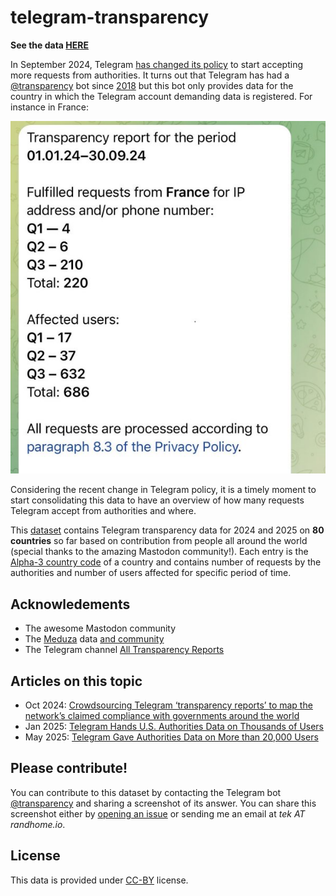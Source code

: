 # telegram-transparency

**See the data [HERE](https://te-k.github.io/telegram-transparency/)**

In September 2024, Telegram [has changed its policy](https://www.bbc.com/news/articles/cvglp0xny3eo) to start accepting more requests from authorities. It turns out that Telegram has had a [@transparency](https://t.me/transparency) bot since [2018](https://meduza.io/en/news/2018/08/28/telegram-founder-assures-users-that-his-instant-messenger-s-new-privacy-policy-doesn-t-mean-he-s-getting-in-bed-with-the-fsb) but this bot only provides data for the country in which the Telegram account demanding data is registered. For instance in France:


![Screenshot for report on France as published on October 2024. Showing the following information:Transparency report for the period 01.01.24-30-09.24. Fullfiled requests from France for IP address and/or phone number: Q1 - 4 / Q2 - 6 / Q3 - 210 /. Total: 220; Affected users: Q1 - 17 /  Q2 -37 / Q3 - 632 / Total: 686 ; All requests are processed according to paragraph 8.3 of the Privacy Policy . The next transparency report will be published in January 2025.](img/fra_2024-10-10.jpg)

Considering the recent change in Telegram policy, it is a timely moment to start consolidating this data to have an overview of how many requests Telegram accept from authorities and where.

This [dataset](dataset.json) contains Telegram transparency data for 2024 and 2025 on **80 countries** so far based on contribution from people all around the world (special thanks to the amazing Mastodon community!). Each entry is the [Alpha-3 country code](https://www.iban.com/country-codes) of a country and contains number of requests by the authorities and number of users affected for specific period of time.

## Acknowledements

* The awesome Mastodon community
* The [Meduza](https://meduza.io/) data [and community](https://x.com/zd_vladislav/status/1842181592778690728)
* The Telegram channel [All Transparency Reports](https://t.me/TransparencyReport2024)

## Articles on this topic

* Oct 2024: [Crowdsourcing Telegram ‘transparency reports’ to map the network’s claimed compliance with governments around the world](https://meduza.io/en/feature/2024/10/23/crowdsourcing-telegram-transparency-reports-to-map-the-network-s-claimed-compliance-with-governments-around-the-world)
* Jan 2025: [Telegram Hands U.S. Authorities Data on Thousands of Users](https://www.404media.co/telegram-hands-u-s-authorities-data-on-thousands-of-users/)
* May 2025: [Telegram Gave Authorities Data on More than 20,000 Users](https://www.404media.co/telegram-gave-authorities-data-on-more-than-20-000-users/)

## Please contribute!

You can contribute to this dataset by contacting the Telegram bot [@transparency](https://t.me/transparency) and sharing a screenshot of its answer. You can share this screenshot either by [opening an issue](https://github.com/Te-k/telegram-transparency/issues) or sending me an email at _tek AT randhome.io_.

## License

This data is provided under [CC-BY](https://creativecommons.org/licenses/by/4.0/deed.en) license.
